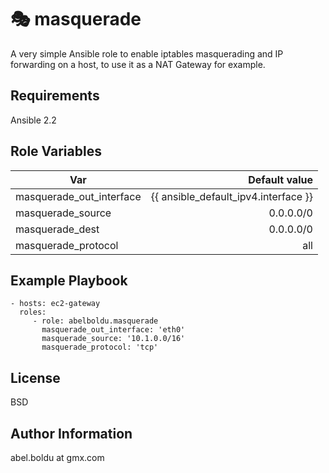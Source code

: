 :performing_arts: masquerade
============

A very simple Ansible role to enable iptables masquerading and IP forwarding on a host, to use it as a NAT Gateway for example.

Requirements
------------

Ansible 2.2

Role Variables
--------------

| Var                          |                        Default value |
|------------------------------|-------------------------------------:|
|masquerade_out_interface      | {{ ansible_default_ipv4.interface }} |
|masquerade_source             |                           0.0.0.0/0  |
|masquerade_dest               |                           0.0.0.0/0  |
|masquerade_protocol           |                                  all |

Example Playbook
----------------

    - hosts: ec2-gateway
      roles:
         - role: abelboldu.masquerade
           masquerade_out_interface: 'eth0'
           masquerade_source: '10.1.0.0/16'
           masquerade_protocol: 'tcp'


License
-------

BSD

Author Information
------------------

abel.boldu at gmx.com
